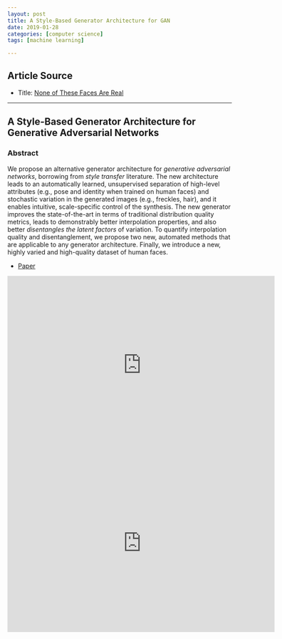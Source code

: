 ```yaml
---
layout: post
title: A Style-Based Generator Architecture for GAN
date: 2019-01-28
categories: [computer science]
tags: [machine learning]

---
```


## Article Source
* Title: [None of These Faces Are Real](https://www.youtube.com/watch?v=-cOYwZ2XcAc)

---

## A Style-Based Generator Architecture for Generative Adversarial Networks

### Abstract

We propose an alternative generator architecture for *generative adversarial networks*, borrowing from *style transfer* literature. The new architecture leads to an automatically learned, unsupervised separation of high-level attributes (e.g., pose and identity when trained on human faces) and stochastic variation in the generated images (e.g., freckles, hair), and it enables intuitive, scale-specific control of the synthesis. The new generator improves the state-of-the-art in terms of traditional distribution quality metrics, leads to demonstrably better interpolation properties, and also better *disentangles the latent factors* of variation. To quantify interpolation quality and disentanglement, we propose two new, automated methods that are applicable to any generator architecture. Finally, we introduce a new, highly varied and high-quality dataset of human faces.

* [Paper](https://arxiv.org/pdf/1812.04948)

<iframe width="600" height="400" src="https://www.youtube.com/embed/-cOYwZ2XcAc" frameborder="0" allow="accelerometer; autoplay; encrypted-media; gyroscope; picture-in-picture" allowfullscreen></iframe>

<iframe width="600" height="400" src="https://www.youtube.com/embed/kSLJriaOumA" frameborder="0" allow="accelerometer; autoplay; encrypted-media; gyroscope; picture-in-picture" allowfullscreen></iframe>